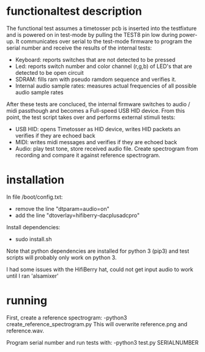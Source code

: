 # functionaltest description

The functional test assumes a timetosser pcb is inserted into the testfixture and is powered on in test-mode by pulling the TEST8 pin low during power-up.
It communicates over serial to the test-mode firmware to program the serial number and receive the results of the internal tests:
- Keyboard: reports switches that are not detected to be pressed
- Led: reports switch number and color channel (r,g,b) of LED's that are detected to be open circuit
- SDRAM: fills ram with pseudo ramdom sequence and verifies it.
- Internal audio sample rates: measures actual frequencies of all possible audio sample rates

After these tests are concluced, the internal firmware switches to audio / midi passthough and becomes a Full-speed USB HID device.
From this point, the test script takes over and performs external stimuli tests:
- USB HID: opens Timetosser as HID device, writes HID packets an verifies if they are echoed back
- MIDI: writes midi messages and verifies if they are echoed back
- Audio: play test tone, store received audio file. Create spectrogram from recording and compare it against reference spectrogram.

# installation

In file /boot/config.txt:
- remove the line "dtparam=audio=on"
- add the line "dtoverlay=hifiberry-dacplusadcpro"

Install dependencies:
- sudo install.sh

Note that python dependencies are installed for python 3 (pip3) and test scripts will
probably only work on python 3.

I had some issues with the HifiBerry hat, could not get input audio to work until I ran 'alsamixer'

# running

First, create a reference spectrogram:
-python3 create_reference_spectrogram.py
This will overwrite reference.png and reference.wav.

Program serial number and run tests with:
-python3 test.py SERIALNUMBER
